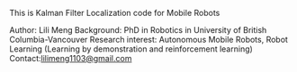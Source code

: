 This is Kalman Filter Localization code for Mobile Robots

Author: Lili Meng
Background: PhD in Robotics in University of British Columbia-Vancouver
Research interest: Autonomous Mobile Robots, Robot Learning (Learning by demonstration and reinforcement learning)
Contact:lilimeng1103@gmail.com
